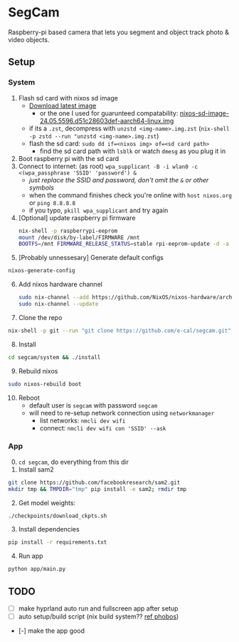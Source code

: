 # SegCam

Raspberry-pi based camera that lets you segment and object track photo & video objects.

## Setup

### System

1. Flash sd card with nixos sd image
    - [Download latest image](https://hydra.nixos.org/job/nixos/release-24.05/nixos.sd_image.aarch64-linux)
        - or the one I used for guarunteed compatability: [nixos-sd-image-24.05.5596.d51c28603def-aarch64-linux.img](https://hydra.nixos.org/build/274691934)
    - if its a `.zst`, decompress with `unzstd <img-name>.img.zst` (`nix-shell -p zstd --run "unzstd <img-name>.img.zst`)
    - flash the sd card: `sudo dd if=<nixos img> of=<sd card path>`
        - find the sd card path with `lsblk` or watch `dmesg` as you plug it in
2. Boot raspberry pi with the sd card
3. Connect to internet: (as root) `wpa_supplicant -B -i wlan0 -c <(wpa_passphrase 'SSID' 'password') &`
    - _just replace the SSID and password, don't omit the `&` or other symbols_
    - when the command finishes check you're online with `host nixos.org` or `ping 8.8.8.8`
    - if you typo, `pkill wpa_supplicant` and try again
4. [Optional] update raspberry pi firmware
    ```bash
    nix-shell -p raspberrypi-eeprom
    mount /dev/disk/by-label/FIRMWARE /mnt
    BOOTFS=/mnt FIRMWARE_RELEASE_STATUS=stable rpi-eeprom-update -d -a
    ```
5. [Probably unnessesary] Generate default configs
  ```bash
  nixos-generate-config
  ```
6. Add nixos hardware channel
    ```bash
    sudo nix-channel --add https://github.com/NixOS/nixos-hardware/archive/master.tar.gz nixos-hardware
    sudo nix-channel --update
    ```
7. Clone the repo
  ```bash
  nix-shell -p git --run "git clone https://github.com/e-cal/segcam.git"
  ```
8. Install
  ```bash
  cd segcam/system && ./install
  ```
9. Rebuild nixos
  ```bash
  sudo nixos-rebuild boot
  ```
10. Reboot
    - default user is `segcam` with password `segcam`
    - will need to re-setup network connection using `networkmanager`
        - list networks: `nmcli dev wifi`
        - connect: `nmcli dev wifi con 'SSID' --ask`

### App

0. `cd segcam`, do everything from this dir
1. Install sam2
  ```bash
  git clone https://github.com/facebookresearch/sam2.git
  mkdir tmp && TMPDIR="tmp" pip install -e sam2; rmdir tmp
  ```
2. Get model weights: 
  ```bash 
  ./checkpoints/download_ckpts.sh
  ```
3. Install dependencies
  ```bash
  pip install -r requirements.txt
  ```
4. Run app
  ```bash
  python app/main.py
  ```

## TODO

- [ ] make hyprland auto run and fullscreen app after setup
- [ ] auto setup/build script (nix build system?? [ref phobos](https://github.com/Electrostasy/dots/tree/3b81723feece67610a252ce754912f6769f0cd34))
- [-] make the app good
